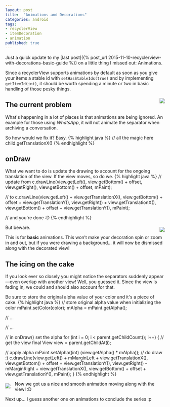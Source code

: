 ```yaml
---
layout: post
title:  "Animations and Decorations"
categories: android
tags:
- recyclerView
- itemDecoration
- animation
published: true
---
```

Just a quick update to my [last post]({% post_url 2015-11-10-recyclerview-with-decorations-basic-guide %}) on a little thing I missed out: Animations.

Since a recyclerView supports animations by default as soon as you give your items a stable id with `setHasStableIds(true)` and by implementing `getItemId(int)`, it should be worth spending a minute or two in basic handling of those pesky things.

<div style="float: right; margin: 0.5em 0em;"><img src="http://1.bp.blogspot.com/-qW1utPsPKfw/VkzNw7XRheI/AAAAAAAAALM/atTsmKcezvI/s1600/ezgif.com-crop%2B%25281%2529.gif"/></div>

## The current problem

What's happening in a lot of places is that animations are being ignored. An example for those using _WhatsApp_, it will not animate the separator when archiving a conversation.

<div style="clear: both;"/>

So how would we fix it? Easy.
{% highlight java %}
// all the magic here
child.getTranslationX()
{% endhighlight %}
## onDraw

What we want to do is update the drawing to account for the ongoing translation of the view. If the view moves, so do we.
{% highlight java %}
// update from
c.drawLine(view.getLeft(),
        view.getBottom() + offset,
        view.getRight(),
        view.getBottom() + offset,
        mPaint);

// to
c.drawLine(view.getLeft() + view.getTranslationX(),
        view.getBottom() + offset + view.getTranslationY(),
        view.getRight() + view.getTranslationX(),
        view.getBottom() + offset + view.getTranslationY(),
        mPaint);

// and you're done :D
{% endhighlight %}
<div style="float: right; margin: 0.5em 0em;"><img src="http://2.bp.blogspot.com/-gyB0yz0m1SY/VkzNxlAifkI/AAAAAAAAALQ/uqqqcmavJwo/s1600/ezgif.com-crop%2B%25282%2529.gif"/></div>

But beware.

This is for **basic** animations. This won’t make your decoration spin or zoom in and out, but if you were drawing a background… it will now be dismissed along with the decorated view!

<div style="clear: both;"/>

## The icing on the cake

If you look ever so closely you might notice the separators suddenly appear—even overlap with another view! Well, you guessed it. Since the view is fading in, we could and should also account for that.

Be sure to store the original alpha value of your color and it's a piece of cake.
{% highlight java %}
// store original alpha value when initializing the color
mPaint.setColor(color);
mAlpha = mPaint.getAlpha();

// ...

// ...

// in onDraw() set the alpha
for (int i = 0; i < parent.getChildCount(); i++) {
  // get the view
  final View view = parent.getChildAt(i);

  // apply alpha
  mPaint.setAlpha((int) (view.getAlpha() * mAlpha));
  // do draw :)
  c.drawLine(view.getLeft() + mMarginLeft + view.getTranslationX(),
      view.getBottom() + offset + view.getTranslationY(),
      view.getRight() - mMarginRight + view.getTranslationX(),
      view.getBottom() + offset + view.getTranslationY(),
      mPaint);
}
{% endhighlight %}
<div style="float: left; margin: 0.5em 1em 0.5em 0em;"><img src="http://1.bp.blogspot.com/-sw-CBAiQv4g/VkzNyapZRvI/AAAAAAAAALY/bUc5tMynojs/s1600/ezgif.com-crop%2B%25283%2529.gif"/></div>

Now we got us a nice and smooth animation moving along with the view! :D

Next up… I guess another one on animations to conclude the series :p